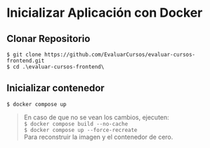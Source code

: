 # Inicializar Aplicación con Docker

## Clonar Repositorio

```
$ git clone https://github.com/EvaluarCursos/evaluar-cursos-frontend.git
$ cd .\evaluar-cursos-frontend\
```

## Inicializar contenedor

```
$ docker compose up
```

> En caso de que no se vean los cambios, ejecuten:<br/>
> `$ docker compose build --no-cache`<br/>
> `$ docker compose up --force-recreate`<br/>
> Para reconstruir la imagen y el contenedor de cero.
